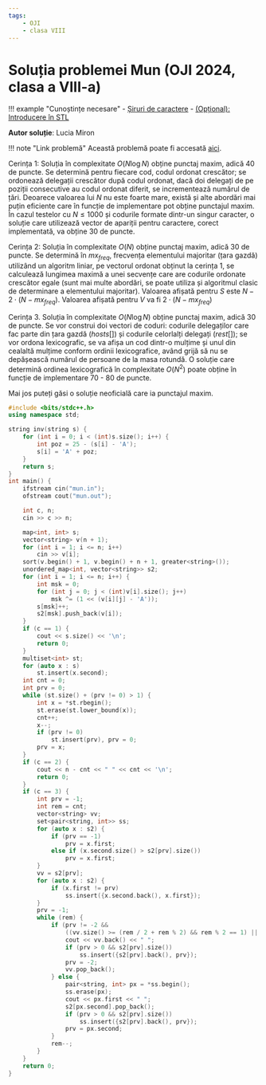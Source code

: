 ```yaml
---
tags:
    - OJI
    - clasa VIII
---
```


# Soluția problemei Mun (OJI 2024, clasa a VIII-a)

!!! example "Cunoștințe necesare"
    - [Șiruri de caractere](https://edu.roalgo.ro/cppintro/strings/)
    - [(Opțional): Introducere în STL](https://edu.roalgo.ro/cppintro/stl/)

**Autor soluție**: Lucia Miron

!!! note "Link problemă"
    Această problemă poate fi accesată [aici](https://kilonova.ro/problems/2510/).

Cerința $1$: Soluția în complexitate $O(N \log N)$ obține punctaj maxim, adică $40$ de puncte. Se determină pentru fiecare cod, codul ordonat crescător; se ordonează delegații crescător după codul ordonat, dacă doi delegați de pe poziții consecutive au codul ordonat diferit, se incrementează numărul de țări. Deoarece valoarea lui $N$ nu este foarte mare, există și alte abordări mai puțin eficiente care în funcție de implementare pot obține punctajul maxim. În cazul testelor cu $N \leq 1000$ și codurile formate dintr-un singur caracter, o soluție care utilizează vector de apariții pentru caractere, corect implementată, va obține $30$ de puncte.

Cerința $2$: Soluția în complexitate $O(N)$ obține punctaj maxim, adică $30$ de puncte. Se determină în $mx_{freq}$, frecvența elementului majoritar (țara gazdă) utilizând un algoritm liniar, pe vectorul ordonat obținut la cerința $1$, se calculează lungimea maximă a unei secvențe care are codurile ordonate crescător egale (sunt mai multe abordări, se poate utiliza și algoritmul clasic de determinare a elementului majoritar). Valoarea afișată pentru $S$ este $N − 2 \cdot (N − mx_{freq})$. Valoarea afișată pentru $V$ va fi $2 \cdot (N − mx_{freq})$

Cerința $3$. Soluția în complexitate $O(N \log N)$ obține punctaj maxim, adică $30$ de puncte. Se vor construi doi vectori de coduri: codurile delegaților care fac parte din țara gazdă $(hosts[])$ și codurile celorlalți delegați $(rest[])$; se vor ordona lexicografic, se va afișa un cod dintr-o mulțime și unul din cealaltă mulțime conform ordinii lexicografice, având grijă să nu se depășească numărul de persoane de la masa rotundă. O soluție care determină ordinea lexicografică în complexitate $O(N^2)$ poate obține în funcție de implementare $70$ - $80$ de puncte.

Mai jos puteți găsi o soluție neoficială care ia punctajul maxim.

```cpp
#include <bits/stdc++.h>
using namespace std;

string inv(string s) {
    for (int i = 0; i < (int)s.size(); i++) {
        int poz = 25 - (s[i] - 'A');
        s[i] = 'A' + poz;
    }
    return s;
}
int main() {
    ifstream cin("mun.in");
    ofstream cout("mun.out");

    int c, n;
    cin >> c >> n;

    map<int, int> s;
    vector<string> v(n + 1);
    for (int i = 1; i <= n; i++)
        cin >> v[i];
    sort(v.begin() + 1, v.begin() + n + 1, greater<string>());
    unordered_map<int, vector<string>> s2;
    for (int i = 1; i <= n; i++) {
        int msk = 0;
        for (int j = 0; j < (int)v[i].size(); j++)
            msk ^= (1 << (v[i][j] - 'A'));
        s[msk]++;
        s2[msk].push_back(v[i]);
    }
    if (c == 1) {
        cout << s.size() << '\n';
        return 0;
    }
    multiset<int> st;
    for (auto x : s)
        st.insert(x.second);
    int cnt = 0;
    int prv = 0;
    while (st.size() + (prv != 0) > 1) {
        int x = *st.rbegin();
        st.erase(st.lower_bound(x));
        cnt++;
        x--;
        if (prv != 0)
            st.insert(prv), prv = 0;
        prv = x;
    }
    if (c == 2) {
        cout << n - cnt << " " << cnt << '\n';
        return 0;
    }
    if (c == 3) {
        int prv = -1;
        int rem = cnt;
        vector<string> vv;
        set<pair<string, int>> ss;
        for (auto x : s2) {
            if (prv == -1)
                prv = x.first;
            else if (x.second.size() > s2[prv].size())
                prv = x.first;
        }
        vv = s2[prv];
        for (auto x : s2) {
            if (x.first != prv)
                ss.insert({x.second.back(), x.first});
        }
        prv = -1;
        while (rem) {
            if (prv != -2 &&
                ((vv.size() >= (rem / 2 + rem % 2) && rem % 2 == 1) || ss.empty() || vv.back() < (*ss.begin()).first)) {
                cout << vv.back() << " ";
                if (prv > 0 && s2[prv].size())
                    ss.insert({s2[prv].back(), prv});
                prv = -2;
                vv.pop_back();
            } else {
                pair<string, int> px = *ss.begin();
                ss.erase(px);
                cout << px.first << " ";
                s2[px.second].pop_back();
                if (prv > 0 && s2[prv].size())
                    ss.insert({s2[prv].back(), prv});
                prv = px.second;
            }
            rem--;
        }
    }
    return 0;
}
```
